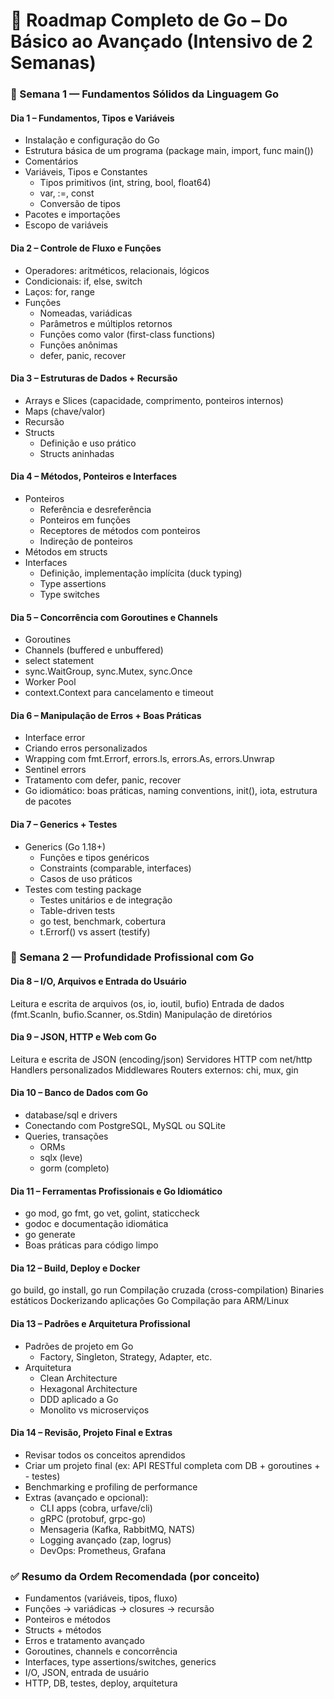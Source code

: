 
# 🧠 Roadmap Completo de Go – Do Básico ao Avançado (Intensivo de 2 Semanas)


### 📅 Semana 1 — Fundamentos Sólidos da Linguagem Go

#### Dia 1 – Fundamentos, Tipos e Variáveis
- Instalação e configuração do Go
- Estrutura básica de um programa (package main, import, func main())
- Comentários
- Variáveis, Tipos e Constantes
    - Tipos primitivos (int, string, bool, float64)
    - var, :=, const
    - Conversão de tipos
- Pacotes e importações
- Escopo de variáveis


#### Dia 2 – Controle de Fluxo e Funções
- Operadores: aritméticos, relacionais, lógicos
- Condicionais: if, else, switch
- Laços: for, range
- Funções
    - Nomeadas, variádicas
    - Parâmetros e múltiplos retornos
    - Funções como valor (first-class functions)
    - Funções anônimas
    - defer, panic, recover


#### Dia 3 – Estruturas de Dados + Recursão
- Arrays e Slices (capacidade, comprimento, ponteiros internos)
- Maps (chave/valor)
- Recursão
- Structs
    - Definição e uso prático
    - Structs aninhadas


#### Dia 4 – Métodos, Ponteiros e Interfaces
- Ponteiros
    - Referência e desreferência
    - Ponteiros em funções
    - Receptores de métodos com ponteiros
    - Indireção de ponteiros
- Métodos em structs
- Interfaces
    - Definição, implementação implícita (duck typing)
    - Type assertions
    - Type switches

#### Dia 5 – Concorrência com Goroutines e Channels
- Goroutines
- Channels (buffered e unbuffered)
- select statement
- sync.WaitGroup, sync.Mutex, sync.Once
- Worker Pool
- context.Context para cancelamento e timeout

#### Dia 6 – Manipulação de Erros + Boas Práticas
- Interface error
- Criando erros personalizados
- Wrapping com fmt.Errorf, errors.Is, errors.As, errors.Unwrap
- Sentinel errors
- Tratamento com defer, panic, recover
- Go idiomático: boas práticas, naming conventions, init(), iota, estrutura de pacotes


#### Dia 7 – Generics + Testes
- Generics (Go 1.18+)
    - Funções e tipos genéricos
    - Constraints (comparable, interfaces)
    - Casos de uso práticos
- Testes com testing package
    - Testes unitários e de integração
    - Table-driven tests
    - go test, benchmark, cobertura
    - t.Errorf() vs assert (testify)


### 📅 Semana 2 — Profundidade Profissional com Go

#### Dia 8 – I/O, Arquivos e Entrada do Usuário
Leitura e escrita de arquivos (os, io, ioutil, bufio)
Entrada de dados (fmt.Scanln, bufio.Scanner, os.Stdin)
Manipulação de diretórios

#### Dia 9 – JSON, HTTP e Web com Go
Leitura e escrita de JSON (encoding/json)
Servidores HTTP com net/http
Handlers personalizados
Middlewares
Routers externos: chi, mux, gin


#### Dia 10 – Banco de Dados com Go
- database/sql e drivers
- Conectando com PostgreSQL, MySQL ou SQLite
- Queries, transações
    - ORMs
    - sqlx (leve)
    - gorm (completo)

#### Dia 11 – Ferramentas Profissionais e Go Idiomático
- go mod, go fmt, go vet, golint, staticcheck
- godoc e documentação idiomática
- go generate
- Boas práticas para código limpo


#### Dia 12 – Build, Deploy e Docker
go build, go install, go run
Compilação cruzada (cross-compilation)
Binaries estáticos
Dockerizando aplicações Go
Compilação para ARM/Linux


#### Dia 13 – Padrões e Arquitetura Profissional
- Padrões de projeto em Go
    - Factory, Singleton, Strategy, Adapter, etc.
- Arquitetura
    - Clean Architecture
    - Hexagonal Architecture
    - DDD aplicado a Go
    - Monolito vs microserviços


#### Dia 14 – Revisão, Projeto Final e Extras
- Revisar todos os conceitos aprendidos
- Criar um projeto final (ex: API RESTful completa com DB + goroutines + - testes)
- Benchmarking e profiling de performance
- Extras (avançado e opcional):
    - CLI apps (cobra, urfave/cli)
    - gRPC (protobuf, grpc-go)
    - Mensageria (Kafka, RabbitMQ, NATS)
    - Logging avançado (zap, logrus)
    - DevOps: Prometheus, Grafana


### ✅ Resumo da Ordem Recomendada (por conceito)
- Fundamentos (variáveis, tipos, fluxo)
- Funções → variádicas → closures → recursão
- Ponteiros e métodos
- Structs + métodos
- Erros e tratamento avançado
- Goroutines, channels e concorrência
- Interfaces, type assertions/switches, generics
- I/O, JSON, entrada de usuário
- HTTP, DB, testes, deploy, arquitetura
